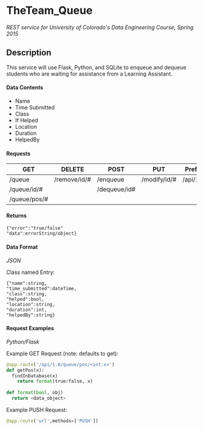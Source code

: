 # TheTeam_Queue
_REST service for University of Colorado's Data Engineering Course, Spring 2015_

## Description
This service will use Flask, Python, and SQLite to enqueue and dequeue students who are waiting for assistance from a Learning Assistant.

#### Data Contents
* Name 
* Time Submitted
* Class
* If Helped
* Location
* Duration
* HelpedBy

#### Requests
| GET | DELETE | POST | PUT | Prefix |
| --- | ------ | ---- | --- | ------ | 
| /queue | /remove/id/# | /enqueue | /modify/id/# | /api/1.0 |
| /queue/id/# | | /dequeue/id#
| /queue/pos/# | 

#### Returns
```
{"error":"true/false"
"data":errorString/object}
```

#### Data Format
_JSON_

Class named Entry:
```
{"name":string,
"time_submitted":dateTime,
"class":string,
"helped":bool,
"location":string,
"duration":int,
"helpedBy":string}
```

#### Request Examples
_Python/Flask_

Example GET Request (note: defaults to get):
```python
@app.route('/api/1.0/queue/pos/<int:x>')
def getPos(x):
  findInDatabase(x)
    return format(true/false, x)
    
def format(bool, obj)
  return <data_object>
```

Example PUSH Request:
```python
@app.route('url',methods=['PUSH'])
```
